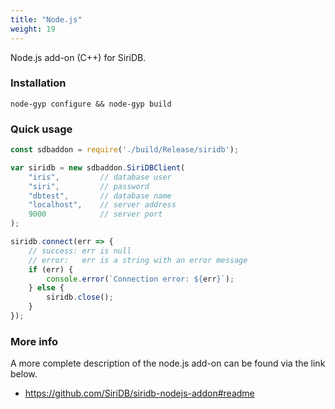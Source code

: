 ```yaml
---
title: "Node.js"
weight: 19
---
```



Node.js add-on (C++) for SiriDB.

### Installation

```
node-gyp configure && node-gyp build
```

### Quick usage

```javascript
const sdbaddon = require('./build/Release/siridb');

var siridb = new sdbaddon.SiriDBClient(
    "iris",         // database user
    "siri",         // password
    "dbtest",       // database name
    "localhost",    // server address
    9000            // server port
);

siridb.connect(err => {
    // success: err is null
    // error:   err is a string with an error message
    if (err) {
        console.error(`Connection error: ${err}`);
    } else {
        siridb.close();
    }
});
```

### More info

A more complete description of the node.js add-on can be found via the link below.

- https://github.com/SiriDB/siridb-nodejs-addon#readme
